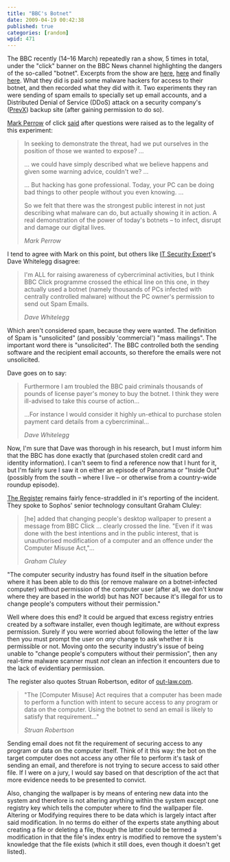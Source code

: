 ```yaml
---
title: "BBC's Botnet"
date: 2009-04-19 00:42:38
published: true
categories: [random]
wpid: 471
---
```


The BBC recently (14–16 March) repeatedly ran a show, 5 times in total, under the "click" banner on the BBC News channel highlighting the dangers of the so-called "botnet". Excerpts from the show are [here](https://news.bbc.co.uk/1/hi/programmes/click_online/7932816.stm "BBC Click Botnet Show (Excerpt)"), [here](https://news.bbc.co.uk/1/hi/programmes/click_online/7938201.stm "Another excerpt from BBC Click's botnet experiment show") and finally [here](https://news.bbc.co.uk/1/hi/technology/7938949.stm "Final excerpt from BBC Click's BotNet Experiment"). What they did is paid some malware hackers for access to their botnet, and then recorded what they did with it. Two experiments they ran were sending of spam emails to specially set up email accounts, and a Distributed Denial of Service (DDoS) attack on a security company's ([PrevX](https://www.prevx.com/)) backup site (after gaining permission to do so).

[Mark Perrow](https://www.bbc.co.uk/blogs/theeditors/mark_perrow/) of click [said](https://www.bbc.co.uk/blogs/theeditors/2009/03/click_botnet_experiment.html "Mark Perrow's blog about the BBC Click BotNet Experiment") after questions were raised as to the legality of this experiment:

> In seeking to demonstrate the threat, had we put ourselves in the position of those we wanted to expose? ...
> 
> ... we could have simply described what we believe happens and given some warning advice, couldn't we? ...
> 
> ... But hacking has gone professional. Today, your PC can be doing bad things to other people without you even knowing. ...
> 
> So we felt that there was the strongest public interest in not just describing what malware can do, but actually showing it in action. A real demonstration of the power of today's botnets – to infect, disrupt and damage our digital lives.
> 
> <cite>Mark Perrow</cite>

I tend to agree with Mark on this point, but others like [IT Security Expert](https://www.itsecurityexpert.co.uk/)'s Dave Whitelegg disagree:

> I'm ALL for raising awareness of cybercriminal activities, but I think BBC Click programme crossed the ethical line on this one, in they actually used a botnet (namely thousands of PCs infected with centrally controlled malware) without the PC owner's permission to send out Spam Emails.
> 
> <cite>Dave Whitelegg</cite>

Which aren't considered spam, because they were wanted. The definition of Spam is "unsolicited" (and possibly 'commercial') "mass mailings". The important word there is "unsolicited". The BBC controlled both the sending software and the recipient email accounts, so therefore the emails were not unsolicited.

Dave goes on to say:

> Furthermore I am troubled the BBC paid criminals thousands of pounds of license payer's money to buy the botnet. I think they were ill-advised to take this course of action...
> 
> ...For instance I would consider it highly un-ethical to purchase stolen payment card details from a cybercriminal...
> 
> <cite>Dave Whitelegg</cite>

Now, I'm sure that Dave was thorough in his research, but I must inform him that the BBC has done exactly that (purchased stolen credit card and identity information). I can't seem to find a reference now that I hunt for it, but I'm fairly sure I saw it on either an episode of Panorama or "Inside Out" (possibly from the south – where I live – or otherwise from a country-wide roundup episode).

[The Register](https://www.theregister.co.uk/2009/03/12/bbc_botnet_probe/) remains fairly fence-straddled in it's reporting of the incident. They spoke to Sophos' senior technology consultant Graham Cluley:

> \[he\] added that changing people's desktop wallpaper to present a message from BBC Click ... clearly crossed the line. "Even if it was done with the best intentions and in the public interest, that is unauthorised modification of a computer and an offence under the Computer Misuse Act,"...
> 
> <cite>Graham Cluley</cite>

"The computer security industry has found itself in the situation before where it has been able to do this (or remove malware on a botnet-infected computer) without permission of the computer user (after all, we don't know where they are based in the world) but has NOT because it's illegal for us to change people's computers without their permission."

Well where does this end? It could be argued that excess registry entries created by a software installer, even though legitimate, are without express permission. Surely if you were worried about following the letter of the law then you must prompt the user on *any* change to ask whether it is permissible or not. Moving onto the security industry's issue of being unable to "change people's computers without their permission", then any real-time malware scanner must *not* clean an infection it encounters due to the lack of evidentiary permission.

The register also quotes Struan Robertson, editor of [out-law.com](https://out-law.com/).

> "The \[Computer Misuse\] Act requires that a computer has been made to perform a function with intent to secure access to any program or data on the computer. Using the botnet to send an email is likely to satisfy that requirement..."
> 
> <cite>Struan Robertson</cite>

Sending email does not fit the requirement of securing access to any program or data on the computer itself. Think of it this way: the bot on the target computer does not access any other file to perform it's task of sending an email, and therefore is not trying to secure access to said other file. If I were on a jury, I would say based on that description of the act that more evidence needs to be presented to convict.

Also, changing the wallpaper is by means of entering new data into the system and therefore is not altering anything within the system except one registry key which tells the computer where to find the wallpaper file. Altering or Modifying requires there to be data which is largely intact after said modification. In no terms do either of the experts state anything about creating a file or deleting a file, though the latter could be termed a modification in that the file's index entry is modified to remove the system's knowledge that the file exists (which it still does, even though it doesn't get listed).